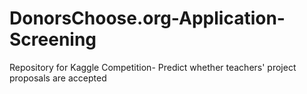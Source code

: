 # DonorsChoose.org-Application-Screening
Repository for Kaggle Competition- Predict whether teachers' project proposals are accepted
